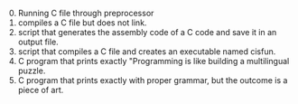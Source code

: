 0. Running C file through preprocessor
1. compiles a C file but does not link.
2. script that generates the assembly code of a C code and save it in an output file.
3. script that compiles a C file and creates an executable named cisfun.
4. C program that prints exactly "Programming is like building a multilingual puzzle.
5.  C program that prints exactly with proper grammar, but the outcome is a piece of art.
